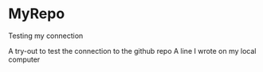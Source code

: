 # MyRepo
Testing my connection

A try-out to test the connection to the github repo
A line I wrote on my local computer
